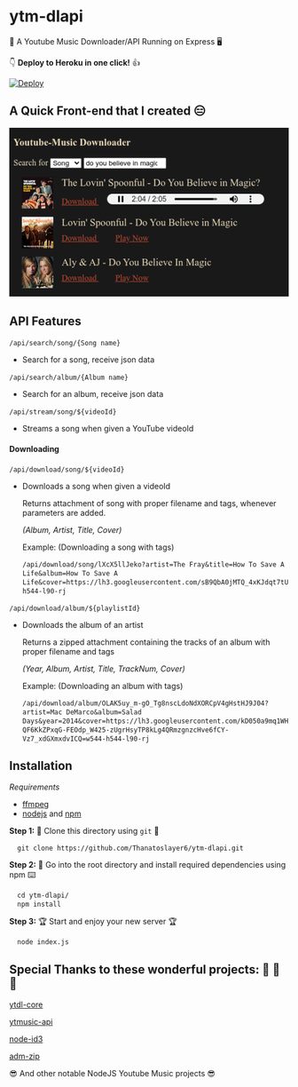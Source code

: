 # ytm-dlapi

🎵 A Youtube Music Downloader/API Running on Express 🖥️

👇 **Deploy to Heroku in one click!** 👍

[![Deploy](https://www.herokucdn.com/deploy/button.svg)](https://heroku.com/deploy?template=https://github.com/Thanatoslayer6/ytm-dlapi/)

## A Quick Front-end that I created 😑
![Example Frontend](/example-frontend/example-frontend.png)

## API Features

`/api/search/song/{Song name}`

- Search for a song, receive json data

`/api/search/album/{Album name}`

- Search for an album, receive json data

`/api/stream/song/${videoId}`

- Streams a song when given a YouTube videoId

#### Downloading

`/api/download/song/${videoId}`

- Downloads a song when given a videoId

  Returns attachment of song with proper filename and tags, whenever parameters are added.

  *(Album, Artist, Title, Cover)*

  Example: (Downloading a song with tags)
  ```
  /api/download/song/lXcX5llJeko?artist=The Fray&title=How To Save A Life&album=How To Save A Life&cover=https://lh3.googleusercontent.com/sB9QbA0jMTQ_4xKJdqt7tUEm_GPazioRHhZ4WWRuTKt7k9yVIKiYbAlpjYKGymR5Ru14e6W0Ta9WbT34=w544-h544-l90-rj
  ```

`/api/download/album/${playlistId}`

- Downloads the album of an artist

  Returns a zipped attachment containing the tracks of an album with proper filename and tags

  *(Year, Album, Artist, Title, TrackNum, Cover)*

  Example: (Downloading an album with tags)
  ```
  /api/download/album/OLAK5uy_m-gO_Tg8nscLdoNdXORCpV4gHstHJ9J04?artist=Mac DeMarco&album=Salad Days&year=2014&cover=https://lh3.googleusercontent.com/kD050a9mq1WH-QF6KkZPxqG-FEOdp_W425-zUgrHsyTP8kLg4QRmzgnzcHve6fCY-Vz7_xdGXmxdvICQ=w544-h544-l90-rj
  ```
  
## Installation

_Requirements_
- [ffmpeg](https://ffmpeg.org/download.html)
- [nodejs](https://nodejs.org/en/download/) and [npm](https://nodejs.org/en/download/)

**Step 1:** 🤲 Clone this directory using `git` 🤝
```
  git clone https://github.com/Thanatoslayer6/ytm-dlapi.git
```
**Step 2:** 🏃 Go into the root directory and install required dependencies using npm ⌨️

```
  cd ytm-dlapi/
  npm install
```
**Step 3:** 🏆 Start and enjoy your new server 🏆

```
  node index.js
```

## Special Thanks to these wonderful projects: 👏 👏 👏

[ytdl-core](https://github.com/fent/node-ytdl-core)

[ytmusic-api](https://github.com/zS1L3NT/ts-npm-ytmusic-api)

[node-id3](https://github.com/Zazama/node-id3)

[adm-zip](https://github.com/cthackers/adm-zip)

😎 And other notable NodeJS Youtube Music projects 😎
